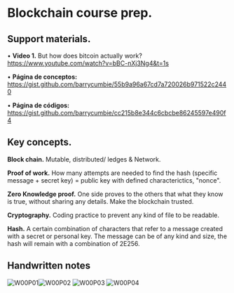 # Blockchain course prep.

## Support materials.
• **Video 1.** But how does bitcoin actually work?
https://www.youtube.com/watch?v=bBC-nXj3Ng4&t=1s

• **Página de conceptos:** https://gist.github.com/barrycumbie/55b9a96a67cd7a720026b971522c2440

• **Página de códigos:** https://gist.github.com/barrycumbie/cc215b8e344c6cbcbe86245597e490f4

## Key concepts. 
**Block chain.** Mutable, distributed/ ledges & Network.

**Proof of work.** How many attempts are needed to find the hash (specific message + secret key) = public key with defined characterictics, "nonce". 

**Zero Knowledge proof.** One side proves to the others that what they know is true, without sharing any details. Make the blockchain trusted. 

**Cryptography.** Coding practice to prevent any kind of file to be readable. 

**Hash.** A certain combination of characters that refer to a message created with a secret or personal key. The message can be of any kind and size, the hash will remain with a combination of 2E256.

## Handwritten notes
![W00P01](https://user-images.githubusercontent.com/88910721/130321501-e58a9a07-1284-4e7a-8ee9-cd3bc290c1c8.jpg)![W00P02](https://user-images.githubusercontent.com/88910721/130321508-644b554e-910f-4e00-afa1-0fff955bfd76.jpg)
![W00P03](https://user-images.githubusercontent.com/88910721/130321513-5c1fe301-3a1d-4cc1-bdc4-8de651c6d6c7.jpg)
![W00P04](https://user-images.githubusercontent.com/88910721/130321516-c92f0cbe-5524-4003-897b-875ad1718c4c.jpg)
